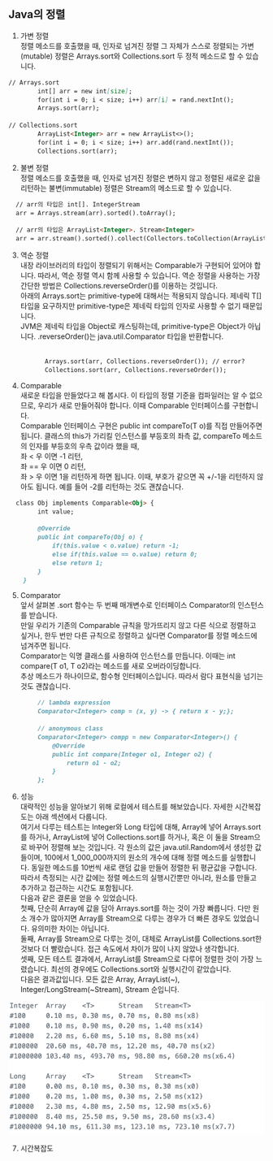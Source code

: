 ## Java의 정렬  
1. 가변 정렬  
정렬 메소드를 호출했을 때, 인자로 넘겨진 정렬 그 자체가 스스로 정렬되는 가변(mutable) 정렬은 Arrays.sort와 Collections.sort 두 정적 메소드로 할 수 있습니다.  
```markdown  
// Arrays.sort
        int[] arr = new int[size];
        for(int i = 0; i < size; i++) arr[i] = rand.nextInt();
        Arrays.sort(arr);
        
// Collections.sort
        ArrayList<Integer> arr = new ArrayList<>();
        for(int i = 0; i < size; i++) arr.add(rand.nextInt());
        Collections.sort(arr);
```  

2. 불변 정렬  
정렬 메소드를 호출했을 때, 인자로 넘겨진 정렬은 변하지 않고 정렬된 새로운 값을 리턴하는 불변(immutable) 정렬은 Stream<T>의 메소드로 할 수 있습니다.  
```markdown  
  // arr의 타입은 int[]. IntegerStream
  arr = Arrays.stream(arr).sorted().toArray();
  
  // arr의 타입은 ArrayList<Integer>. Stream<Integer>
  arr = arr.stream().sorted().collect(Collectors.toCollection(ArrayList::new));
```  
        
3. 역순 정렬  
내장 라이브러리의 타입이 정렬되기 위해서는 Comparable<T>가 구현되어 있어야 합니다. 따라서, 역순 정렬 역시 함께 사용할 수 있습니다. 역순 정렬을 사용하는 가장 간단한 방법은 Collections.reverseOrder()를 이용하는 것입니다.  
아래의 Arrays.sort는 primitive-type에 대해서는 적용되지 않습니다. 제네릭 T[] 타입을 요구하지만 primitive-type은 제네릭 타입의 인자로 사용할 수 없기 때문입니다.  
JVM은 제네릭 타입을 Object로 캐스팅하는데, primitive-type은 Object가 아닙니다. .reverseOrder()는 java.util.Comparator<T> 타입을 반환합니다.  
        
```markdown  

          Arrays.sort(arr, Collections.reverseOrder()); // error?
          Collections.sort(arr, Collections.reverseOrder());
```  

4. Comparable<T>  
새로운 타입을 만들었다고 해 봅시다. 이 타입의 정렬 기준을 컴파일러는 알 수 없으므로, 우리가 새로 만들어줘야 합니다. 이때 Comparable<T> 인터페이스를 구현합니다.  
Comparable<T> 인터페이스 구현은 public int compareTo(T o)를 직접 만들어주면 됩니다. 클래스의 this가 가리킬 인스턴스를 부등호의 좌측 값, compareTo 메소드의 인자를 부등호의 우측 값이라 했을 때,  
좌 < 우 이면 -1 리턴,  
좌 == 우 이면 0 리턴,  
좌 > 우 이면 1을 리턴하게 하면 됩니다. 이때, 부호가 같으면 꼭 +/-1을 리턴하지 않아도 됩니다. 예를 들어 -2를 리턴하는 것도 괜찮습니다.  

```markdown  
  class Obj implements Comparable<Obj> {
        int value;
        
        @Override
        public int compareTo(Obj o) {
            if(this.value < o.value) return -1;
            else if(this.value == o.value) return 0;
            else return 1;
        }
    } 
```  

5. Comparator<T>  
앞서 살펴본 .sort 함수는 두 번째 매개변수로 인터페이스 Comparator<T>의 인스턴스를 받습니다.  
만일 우리가 기존의 Comparable 규칙을 망가뜨리지 않고 다른 식으로 정렬하고 싶거나, 한두 번만 다른 규칙으로 정렬하고 싶다면 Comparator<T>를 정렬 메소드에 넘겨주면 됩니다.  
Comparator<T>는 익명 클래스를 사용하여 인스턴스를 만듭니다. 이때는 int compare(T o1, T o2)라는 메소드를 새로 오버라이딩합니다.  
추상 메소드가 하나이므로, 함수형 인터페이스입니다. 따라서 람다 표현식을 넘기는 것도 괜찮습니다.  
        
```markdown  
        // lambda expression
        Comparator<Integer> comp = (x, y) -> { return x - y;};
        
        // anonymous class
        Comparator<Integer> compp = new Comparator<Integer>() {
            @Override
            public int compare(Integer o1, Integer o2) {
                return o1 - o2;
            }
        };
```  

6. 성능  
대략적인 성능을 알아보기 위해 로컬에서 테스트를 해보았습니다. 자세한 시간복잡도는 아래 섹션에서 다룹니다.  
여기서 다루는 테스트는 Integer와 Long 타입에 대해, Array에 넣어 Arrays.sort를 하거나, ArrayList에 넣어 Collections.sort를 하거나, 혹은 이 둘을 Stream으로 바꾸어 정렬해 보는 것입니다. 각 원소의 값은 java.util.Random에서 생성한 값들이며, 100에서 1_000_000까지의 원소의 개수에 대해 정렬 메소드를 실행합니다. 동일한 메소드를 10번씩 새로 랜덤 값을 만들어 정렬한 뒤 평균값을 구합니다. 따라서 측정되는 시간 값에는 정렬 메소드의 실행시간뿐만 아니라, 원소를 만들고 추가하고 접근하는 시간도 포함됩니다.  
다음과 같은 결론을 얻을 수 있었습니다.  
첫째, 단순히 Array에 값을 담아 Arrays.sort를 하는 것이 가장 빠릅니다. 다만 원소 개수가 많아지면 Array를 Stream으로 다루는 경우가 더 빠른 경우도 있었습니다. 유의미한 차이는 아닙니다.   
둘째, Array를 Stream으로 다루는 것이, 대체로 ArrayList<T>를 Collections.sort한 것보다 더 빨랐습니다. 접근 속도에서 차이가 많이 나지 않았나 생각합니다.  
셋째, 모든 테스트 결과에서, ArrayList<T>를 Stream으로 다루어 정렬한 것이 가장 느렸습니다. 최선의 경우에도 Collections.sort와 실행시간이 같았습니다.  
다음은 결과값입니다. 모든 값은 Array, ArrayList<T>(~<T>), Integer/LongStream(~Stream), Stream<T> 순입니다.    

![results](/assets/java/sorting/results.png)  

7. 시간복잡도
